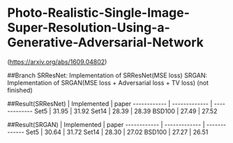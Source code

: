 # Photo-Realistic-Single-Image-Super-Resolution-Using-a-Generative-Adversarial-Network
(https://arxiv.org/abs/1609.04802)

##Branch
SRResNet: Implementation of SRResNet(MSE loss)
SRGAN: Implementation of SRGAN(MSE loss + Adversarial loss + TV loss) (not finished)

##Result(SRResNet)
 | Implemented | paper
------------ | ------------- | -------------
Set5 | 31.95 | 31.92
Set14 | 28.39 | 28.39
BSD100 | 27.49 | 27.52

##Result(SRGAN)
 | Implemented | paper
------------ | ------------- | -------------
Set5 | 30.64 | 31.72
Set14 | 28.30 | 27.02
BSD100 | 27.27 | 26.51


